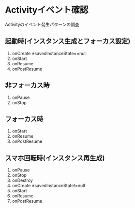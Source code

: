 # Activityイベント確認
Activityのイベント発生パターンの調査

## 起動時(インスタンス生成とフォーカス設定)
1. onCreate ※savedInstanceState==null
1. onStart
1. onResume
1. onPostResume

## 非フォーカス時
1. onPause
1. onStop

## フォーカス時
1. onStart
1. onResume
1. onPostResume

## スマホ回転時(インスタンス再生成)
1. onPause
1. onStop
1. onDestroy
1. onCreate ※savedInstanceState!=null
1. onStart
1. onResume
1. onPostResume
